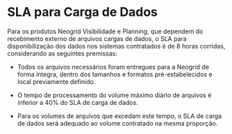 # SLA para Carga de Dados  

Para os produtos Neogrid Visibilidade e Planning, que dependem do recebimento externo de arquivos cargas de dados, o SLA para disponibilização dos dados nos sistemas contratados é de 8 horas corridas, considerando as seguintes premissas:  

- Todos os arquivos necessários foram entregues para a Neogrid de forma íntegra, dentro dos tamanhos e formatos pré-estabelecidos e local previamente definido.

-	O tempo de processamento do volume máximo diário de arquivos é inferior a 40% do SLA de carga de dados.   

-	Para os volumes de arquivos que excedam este tempo, o SLA de carga de dados será adequado ao volume contratado na mesma proporção.



